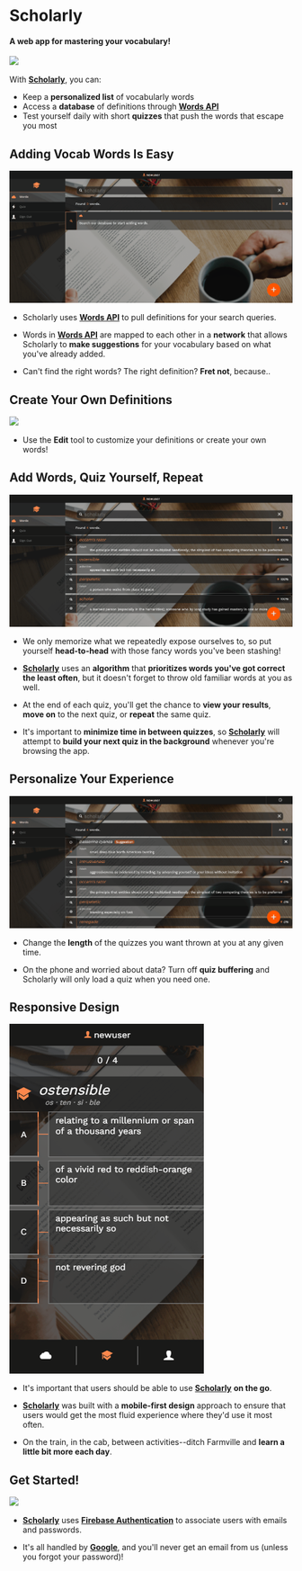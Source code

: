 # Scholarly

#### A web app for **mastering your vocabulary**!

<img src="/app/assets/gifs/exampledesktop.gif">

With **[Scholarly](www.scholarly.cc)**, you can:

* Keep a **personalized list** of vocabularly words
* Access a **database** of definitions through **[Words API](https://www.wordsapi.com/docs)**
* Test yourself daily with short **quizzes** that push the words that escape you most


## Adding Vocab Words Is Easy
<img src="/app/assets/gifs/addworddesktop.gif">

* Scholarly uses **[Words API](https://www.wordsapi.com/docs)** to pull definitions for your search queries.

* Words in **[Words API](https://www.wordsapi.com/docs)** are mapped to each other in a **network** that allows Scholarly to **make suggestions** for your vocabulary based on what you've already added.

* Can't find the right words? The right definition? **Fret not**, because..

## Create Your Own Definitions
<img src="/app/assets/gifs/editworddesktop.gif">

* Use the **Edit** tool to customize your definitions or create your own words!

## Add Words, Quiz Yourself, Repeat
<img src="/app/assets/gifs/quizdesktop.gif">

* We only memorize what we repeatedly expose ourselves to, so put yourself **head-to-head** with those fancy words you've been stashing!

* **[Scholarly](www.scholarly.cc)** uses an **algorithm** that **prioritizes words you've got correct the least often**, but it doesn't forget to throw old familiar words at you as well.

* At the end of each quiz, you'll get the chance to **view your results**, **move on** to the next quiz, or **repeat** the same quiz.

* It's important to **minimize time in between quizzes**, so **[Scholarly](www.scholarly.cc)** will attempt to **build your next quiz in the background** whenever you're browsing the app.


## Personalize Your Experience
<img src="/app/assets/gifs/userdesktop.gif">

* Change the **length** of the quizzes you want thrown at you at any given time.

* On the phone and worried about data? Turn off **quiz buffering** and Scholarly will only load a quiz when you need one.


## Responsive Design
<img src="/app/assets/gifs/quiz.gif">

* It's important that users should be able to use **[Scholarly](www.scholarly.cc)** **on the go**.

* **[Scholarly](www.scholarly.cc)** was built with a **mobile-first design** approach to ensure that users would get the most fluid experience where they'd use it most often.

* On the train, in the cab, between activities--ditch Farmville and **learn a little bit more each day**.

## Get Started!

<img src="/app/assets/gifs/newuserdesktop.gif">

* **[Scholarly](www.scholarly.cc)** uses **[Firebase Authentication](https://firebase.google.com/docs/auth/)** to associate users with emails and passwords.

* It's all handled by **[Google](https://firebase.google.com/docs/auth/#how_does_it_work)**, and you'll never get an email from us (unless you forgot your password)!
